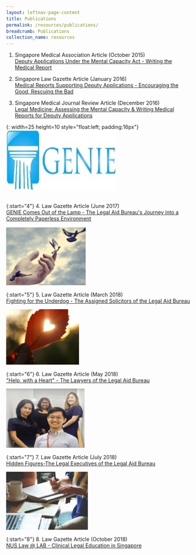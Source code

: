 ```yaml
---
layout: leftnav-page-content
title: Publications
permalink: /resources/publications/
breadcrumb: Publications
collection_name: resources
---
```


1. Singapore Medical Association Article (October 2015) <br>
[Deputy Applications Under the Mental Capacity Act - Writing the Medical Report](/files/article-in-SMA-News.pdf)<br>

 
2. Singapore Law Gazette Article (January 2016) <br>
[Medical Reports Supporting Deputy Applications - Encouraging the Good, Rescuing the Bad](/files/MCA-article-SingaporeLawGazette.pdf) <br>


3. Singapore Medical Journal Review Article (December 2016) <br>
[Legal Medicine: Assessing the Mental Capacity & Writing Medical Reports for Deputy Applications](/files/Assessing-mental-capacity-and-writing-medical-reports-for-deputy-applications.pdf)<br>

{: width=25 height=10 style="float:left; padding:16px"}
![GENIE](/images/pub1.jpg) <br> 

\
{:start="4"} 
4. Law Gazette Article (June 2017) <br>
[GENIE Comes Out of the Lamp - The Legal Aid Bureau's Journey into a Completely Paperless Environment](/files/GenieArticle.pdf)<br>

![FightingUnderdog](/images/pub2.jpg) <br>

{:start="5"} 
5. Law Gazette Article (March 2018) <br>
[Fighting for the Underdog - The Assigned Solicitors of the Legal Aid Bureau](/files/FightingfortheUnderdog.pdf) <br>

 
![HelpwithaHeart](/images/pub3.jpg)<br>

{:start="6"} 
6. Law Gazette Article (May 2018)<br>
["Help, with a Heart" - The Lawyers of the Legal Aid Bureau](/files/2-HelpwithaHeart.pdf)<br>
 

![HiddenFigures](/images/pub4.jpg) <br>

{:start="7"} 
7. Law Gazette Article (July 2018) <br>
[Hidden Figures-The Legal Executives of the Legal Aid Bureau](/files/3-HiddenFigures.pdf) <br>


![NUS-CLE](/images/pub5.jpg) <br>

{:start="8"} 
8. Law Gazette Article (October 2018) <br>
[NUS Law @ LAB - Clinical Legal Education in Singapore](/files/4-NUS-CLE.pdf)
